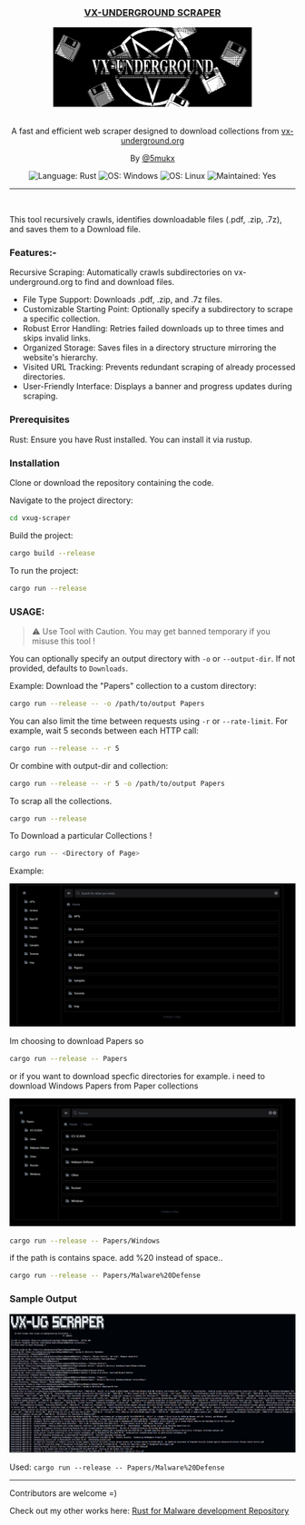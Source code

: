 <div align="center">

  <h3><a href="https://github.com/Whitecat18/vxug-scraper">VX-UNDERGROUND SCRAPER</a></h3>
  <img width="350px" src="./images/banner.png" alt="VX-Underground Scraper Logo" />
  <br><br>
  <p>A fast and efficient web scraper designed to download collections from <a href= "https://vx-underground.org" > vx-underground.org</a></p>
  <p>By <a href="https://x.com/5mukx">@5mukx</a></p>

  <img src="https://img.shields.io/badge/Language-Rust-orange" alt="Language: Rust" />
  <img src="https://img.shields.io/badge/OS-Windows-blue" alt="OS: Windows" />
  <img src="https://img.shields.io/badge/OS-Linux-white" alt="OS: Linux" />
  <img src="https://img.shields.io/badge/Maintained-Yes-green" alt="Maintained: Yes" />
  
</div>

-------
<br>

This tool recursively crawls, identifies downloadable files (.pdf, .zip, .7z), and saves them to a Download file.

### Features:-

Recursive Scraping: Automatically crawls subdirectories on vx-underground.org to find and download files.

* File Type Support: Downloads .pdf, .zip, and .7z files.
* Customizable Starting Point: Optionally specify a subdirectory to scrape a specific collection.
* Robust Error Handling: Retries failed downloads up to three times and skips invalid links.
* Organized Storage: Saves files in a directory structure mirroring the website's hierarchy.
* Visited URL Tracking: Prevents redundant scraping of already processed directories.
* User-Friendly Interface: Displays a banner and progress updates during scraping.

### Prerequisites

Rust: Ensure you have Rust installed. You can install it via rustup.


### Installation

Clone or download the repository containing the code.

Navigate to the project directory:

```bash
cd vxug-scraper
```

Build the project:

```bash
cargo build --release
```

To run the project: 

```bash
cargo run --release
```

### USAGE:

 > ⚠️ Use Tool with Caution. You may get banned temporary if you misuse this tool !
 
 You can optionally specify an output directory with `-o` or `--output-dir`. If not provided, defaults to `Downloads`.
 
 Example: Download the "Papers" collection to a custom directory:
 
```bash
cargo run --release -- -o /path/to/output Papers
```

You can also limit the time between requests using `-r` or `--rate-limit`. For example, wait 5 seconds between each HTTP call:

```bash
cargo run --release -- -r 5
```

Or combine with output-dir and collection:

```bash
cargo run --release -- -r 5 -o /path/to/output Papers
```


To scrap all the collections. 

```bash
cargo run --release
```

To Download a particular Collections !

```bash
cargo run -- <Directory of Page>
```

Example: 

![vx-ug](./images/image.png)

Im choosing to download Papers so 

```bash
cargo run --release -- Papers
```

or if you want to download specfic directories for example. i need to download Windows Papers from Paper collections

![vx-ug-papers](./images/image-1.png)

```bash 
cargo run --release -- Papers/Windows
```

if the path is contains space. add %20 instead of space..

```bash
cargo run --release -- Papers/Malware%20Defense
```

### Sample Output

![Demo-1](./images/image-2.png)

Used: `cargo run --release -- Papers/Malware%20Defense`


-----

Contributors are welcome =) 

Check out my other works here: [Rust for Malware development Repository](https://github.com/Whitecat18/Rust-for-Malware-Development.git) 
